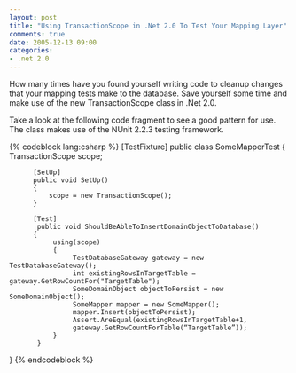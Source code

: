 ```yaml
---
layout: post
title: "Using TransactionScope in .Net 2.0 To Test Your Mapping Layer"
comments: true
date: 2005-12-13 09:00
categories:
- .net 2.0
---
```

How many times have you found yourself writing code to cleanup changes that your mapping tests make to the database. Save yourself some time and make use of the new TransactionScope class in .Net 2.0.

Take a look at the following code fragment to see a good pattern for use. The class makes use of the NUnit 2.2.3 testing framework.



{% codeblock lang:csharp %}
 [TestFixture]
  public class SomeMapperTest
  {
          TransactionScope scope;
  
          [SetUp]
          public void SetUp()
          {
              scope = new TransactionScope();
          }        
         
          [Test]
           public void ShouldBeAbleToInsertDomainObjectToDatabase()
          {
               using(scope)
               {
                    TestDatabaseGateway gateway = new TestDatabaseGateway();
                    int existingRowsInTargetTable = gateway.GetRowCountFor("TargetTable");
                    SomeDomainObject objectToPersist = new SomeDomainObject();
                    SomeMapper mapper = new SomeMapper();
                    mapper.Insert(objectToPersist);
                    Assert.AreEqual(existingRowsInTargetTable+1,
                    gateway.GetRowCountForTable(“TargetTable”));
               }
           }
 
   }
{% endcodeblock %}
